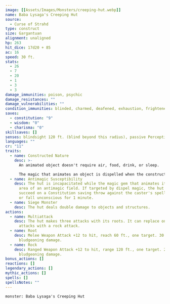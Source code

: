 ```yaml
---
image: [[Assets/Images/Monsters/creeping-hut.webp]]
name: Baba Lysaga's Creeping Hut
source:
  - Curse of Strahd
type: construct
size: Gargantuan
alignment: unaligned
hp: 263
hit_dice: 17d20 + 85
ac: 16
speed: 30 ft.
stats:
  - 26
  - 7
  - 20
  - 1
  - 3
  - 3
damage_immunities: poison, psychic
damage_resistances: ""
damage_vulnerabilities: ""
condition_immunities: blinded, charmed, deafened, exhaustion, frightened, paralyzed, petrified, prone
saves:
  - constitution: "9"
  - wisdom: "0"
  - charisma: "0"
skillsaves: []
senses: blindsight 120 ft. (blind beyond this radius), passive Perception 6
languages: ""
cr: "11"
traits:
  - name: Constructed Nature
    desc: >-
      An animated object doesn't require air, food, drink, or sleep.

      The magic that animates an object is dispelled when the construct drops to 0 hit points. An animated object reduced to 0 hit points becomes inanimate and is too damaged to be of much use or value to anyone.
  - name: Antimagic Susceptibility
    desc: The hut is incapacitated while the magic gem that animates it is in the
      area of an antimagic field. If targeted by dispel magic, the hut must
      succeed on a Constitution saving throw against the caster's spell save DC
      or fall unconscious for 1 minute.
  - name: Siege Monster
    desc: The hut deals double damage to objects and structures.
actions:
  - name: Multiattack
    desc: The hut makes three attacks with its roots. It can replace one of these
      attacks with a rock attack.
  - name: Root
    desc: Melee Weapon Attack +12 to hit, reach 60 ft., one target. 30 (4d10 + 8)
      bludgeoning damage.
  - name: Rock
    desc: Ranged Weapon Attack +12 to hit, range 120 ft., one target. 21 (3d8 + 8)
      bludgeoning damage.
bonus_actions: []
reactions: []
legendary_actions: []
mythic_actions: []
spells: []
spellsNotes: ""
---
```


```statblock
monster: Baba Lysaga's Creeping Hut
```